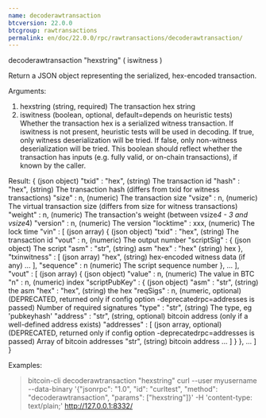 ```yaml
---
name: decoderawtransaction
btcversion: 22.0.0
btcgroup: rawtransactions
permalink: en/doc/22.0.0/rpc/rawtransactions/decoderawtransaction/
---
```


decoderawtransaction "hexstring" ( iswitness )

Return a JSON object representing the serialized, hex-encoded transaction.

Arguments:
1. hexstring    (string, required) The transaction hex string
2. iswitness    (boolean, optional, default=depends on heuristic tests) Whether the transaction hex is a serialized witness transaction.
                If iswitness is not present, heuristic tests will be used in decoding.
                If true, only witness deserialization will be tried.
                If false, only non-witness deserialization will be tried.
                This boolean should reflect whether the transaction has inputs
                (e.g. fully valid, or on-chain transactions), if known by the caller.

Result:
{                             (json object)
  "txid" : "hex",             (string) The transaction id
  "hash" : "hex",             (string) The transaction hash (differs from txid for witness transactions)
  "size" : n,                 (numeric) The transaction size
  "vsize" : n,                (numeric) The virtual transaction size (differs from size for witness transactions)
  "weight" : n,               (numeric) The transaction's weight (between vsize*4 - 3 and vsize*4)
  "version" : n,              (numeric) The version
  "locktime" : xxx,           (numeric) The lock time
  "vin" : [                   (json array)
    {                         (json object)
      "txid" : "hex",         (string) The transaction id
      "vout" : n,             (numeric) The output number
      "scriptSig" : {         (json object) The script
        "asm" : "str",        (string) asm
        "hex" : "hex"         (string) hex
      },
      "txinwitness" : [       (json array)
        "hex",                (string) hex-encoded witness data (if any)
        ...
      ],
      "sequence" : n          (numeric) The script sequence number
    },
    ...
  ],
  "vout" : [                  (json array)
    {                         (json object)
      "value" : n,            (numeric) The value in BTC
      "n" : n,                (numeric) index
      "scriptPubKey" : {      (json object)
        "asm" : "str",        (string) the asm
        "hex" : "hex",        (string) the hex
        "reqSigs" : n,        (numeric, optional) (DEPRECATED, returned only if config option -deprecatedrpc=addresses is passed) Number of required signatures
        "type" : "str",       (string) The type, eg 'pubkeyhash'
        "address" : "str",    (string, optional) bitcoin address (only if a well-defined address exists)
        "addresses" : [       (json array, optional) (DEPRECATED, returned only if config option -deprecatedrpc=addresses is passed) Array of bitcoin addresses
          "str",              (string) bitcoin address
          ...
        ]
      }
    },
    ...
  ]
}

Examples:
> bitcoin-cli decoderawtransaction "hexstring"
> curl --user myusername --data-binary '{"jsonrpc": "1.0", "id": "curltest", "method": "decoderawtransaction", "params": ["hexstring"]}' -H 'content-type: text/plain;' http://127.0.0.1:8332/


